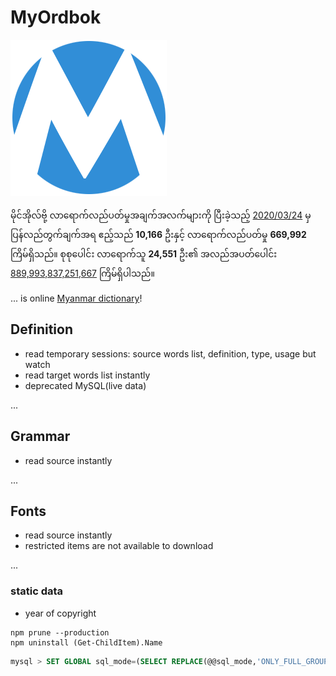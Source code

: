 # MyOrdbok

[![MyOrdbok][logo]](https://www.myordbok.com)

မိုင်အိုလ်ဗို့ လာရောက်လည်ပတ်မှုအချက်အလက်များကို ပြီးခဲ့သည့် [2020/03/24][home]  မှ ပြန်လည်တွက်ချက်အရ ဧည့်သည် **10,166** ဦးနှင့် လာရောက်လည်ပတ်မှု **669,992** ကြိမ်ရှိသည်။ စုစုပေါင်း လာရောက်သူ **24,551** ဦး၏ အလည်အပတ်ပေါင်း [889,993,837,251,667][about] ကြိမ်ရှိပါသည်။


... is online [Myanmar dictionary][home]!

## Definition

- read temporary sessions: source words list, definition, type, usage but watch
- read target words list instantly
- deprecated MySQL(live data)

...

## Grammar

- read source instantly

...

## Fonts

- read source instantly
- restricted items are not available to download

...

### static data

- year of copyright

```shell
npm prune --production
npm uninstall (Get-ChildItem).Name
```

```sql
mysql > SET GLOBAL sql_mode=(SELECT REPLACE(@@sql_mode,'ONLY_FULL_GROUP_BY',''));
```

[home]: //www.myordbok.com
[grammar]: //www.myordbok.com/grammar
[fonts]: //www.myordbok.com/myanmar-fonts
[about]: //www.myordbok.com/about
[logo]: /assets/img/MyOrdbok.png "MyOrdbok"
